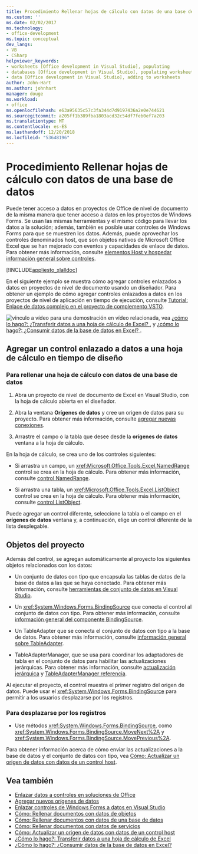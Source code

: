 ```yaml
---
title: Procedimiento Rellenar hojas de cálculo con datos de una base de datos
ms.custom: ''
ms.date: 02/02/2017
ms.technology:
- office-development
ms.topic: conceptual
dev_langs:
- VB
- CSharp
helpviewer_keywords:
- worksheets [Office development in Visual Studio], populating
- databases [Office development in Visual Studio], populating worksheets
- data [Office development in Visual Studio], adding to worksheets
author: John-Hart
ms.author: johnhart
manager: douge
ms.workload:
- office
ms.openlocfilehash: e63a95635c57c3fa344d7d9197436a2e0e744621
ms.sourcegitcommit: a205ff1b389fba1803acd32c54df7feb0ef7a203
ms.translationtype: MT
ms.contentlocale: es-ES
ms.lasthandoff: 12/20/2018
ms.locfileid: "53648196"
---
```

# <a name="how-to-populate-worksheets-with-data-from-a-database"></a>Procedimiento Rellenar hojas de cálculo con datos de una base de datos

Puede tener acceso a datos en proyectos de Office de nivel de documento de la misma manera que tener acceso a datos en los proyectos de Windows Forms. Se usan las mismas herramientas y el mismo código para llevar los datos a la solución; además, también es posible usar controles de Windows Forms para que se muestren los datos. Además, puede aprovechar los controles denominados host, que son objetos nativos de Microsoft Office Excel que se han mejorado con eventos y capacidades de enlace de datos. Para obtener más información, consulte [elementos Host y hospedar información general sobre controles](../vsto/host-items-and-host-controls-overview.md).

[!INCLUDE[appliesto_xlalldoc](../vsto/includes/appliesto-xlalldoc-md.md)]

En el siguiente ejemplo se muestra cómo agregar controles enlazados a datos en proyectos de nivel de documento usando un diseñador. Para obtener un ejemplo de cómo agregar controles enlazados a datos en los proyectos de nivel de aplicación en tiempo de ejecución, consulte [Tutorial: Enlace de datos complejo en el proyecto de complemento VSTO](../vsto/walkthrough-complex-data-binding-in-vsto-add-in-project.md).

![vínculo a vídeo](../vsto/media/playvideo.gif "vínculo al vídeo") para una demostración en vídeo relacionada, vea [¿cómo lo hago?: ¿Transferir datos a una hoja de cálculo de Excel? ](http://go.microsoft.com/fwlink/?LinkID=130277), y [¿cómo lo hago?: ¿Consumir datos de la base de datos en Excel? ](http://go.microsoft.com/fwlink/?LinkID=130287).

## <a name="add-a-data-bound-control-to-a-worksheet-at-design-time"></a>Agregar un control enlazado a datos a una hoja de cálculo en tiempo de diseño

### <a name="to-populate-a-worksheet-with-data-from-a-database"></a>Para rellenar una hoja de cálculo con datos de una base de datos

1.  Abra un proyecto de nivel de documento de Excel en Visual Studio, con la hoja de cálculo abierta en el diseñador.

2.  Abra la ventana **Orígenes de datos** y cree un origen de datos para su proyecto. Para obtener más información, consulte [agregar nuevas conexiones](../data-tools/add-new-connections.md).

3.  Arrastre el campo o la tabla que desee desde la **orígenes de datos** ventana a la hoja de cálculo.

En la hoja de cálculo, se crea uno de los controles siguientes:

-   Si arrastra un campo, un <xref:Microsoft.Office.Tools.Excel.NamedRange> control se crea en la hoja de cálculo. Para obtener más información, consulte [control NamedRange](../vsto/namedrange-control.md).

-   Si arrastra una tabla, un <xref:Microsoft.Office.Tools.Excel.ListObject> control se crea en la hoja de cálculo. Para obtener más información, consulte [control ListObject](../vsto/listobject-control.md).

Puede agregar un control diferente, seleccione la tabla o el campo en el **orígenes de datos** ventana y, a continuación, elige un control diferente de la lista desplegable.

## <a name="objects-in-the-project"></a>Objetos del proyecto

Además del control, se agregan automáticamente al proyecto los siguientes objetos relacionados con los datos:

-   Un conjunto de datos con tipo que encapsula las tablas de datos de la base de datos a las que se haya conectado. Para obtener más información, consulte [herramientas de conjunto de datos en Visual Studio](/visualstudio/data-tools/dataset-tools-in-visual-studio).

-   Un <xref:System.Windows.Forms.BindingSource> que conecta el control al conjunto de datos con tipo. Para obtener más información, consulte [información general del componente BindingSource](/dotnet/framework/winforms/controls/bindingsource-component-overview).

-   Un TableAdapter que se conecta el conjunto de datos con tipo a la base de datos. Para obtener más información, consulte [información general sobre TableAdapter](../data-tools/fill-datasets-by-using-tableadapters.md#tableadapter-overview).

-   TableAdapterManager, que se usa para coordinar los adaptadores de tabla en el conjunto de datos para habilitar las actualizaciones jerárquicas. Para obtener más información, consulte [actualización jerárquica](../data-tools/hierarchical-update.md) y [TableAdapterManager referencia](../data-tools/fill-datasets-by-using-tableadapters.md#tableadaptermanager-reference).

Al ejecutar el proyecto, el control muestra el primer registro del origen de datos. Puede usar el <xref:System.Windows.Forms.BindingSource> para permitir a los usuarios desplazarse por los registros.

### <a name="to-scroll-through-the-records"></a>Para desplazarse por los registros

-   Use métodos <xref:System.Windows.Forms.BindingSource>, como <xref:System.Windows.Forms.BindingSource.MoveNext%2A> y <xref:System.Windows.Forms.BindingSource.MovePrevious%2A>.

Para obtener información acerca de cómo enviar las actualizaciones a la base de datos y el conjunto de datos con tipo, vea [Cómo: Actualizar un origen de datos con datos de un control host](../vsto/how-to-update-a-data-source-with-data-from-a-host-control.md).

## <a name="see-also"></a>Vea también

- [Enlazar datos a controles en soluciones de Office](../vsto/binding-data-to-controls-in-office-solutions.md)
- [Agregar nuevos orígenes de datos](../data-tools/add-new-data-sources.md)
- [Enlazar controles de Windows Forms a datos en Visual Studio](../data-tools/bind-windows-forms-controls-to-data-in-visual-studio.md)
- [Cómo: Rellenar documentos con datos de objetos](../vsto/how-to-populate-documents-with-data-from-objects.md)
- [Cómo: Rellenar documentos con datos de una base de datos](../vsto/how-to-populate-documents-with-data-from-a-database.md)
- [Cómo: Rellenar documentos con datos de servicios](../vsto/how-to-populate-documents-with-data-from-services.md)
- [Cómo: Actualizar un origen de datos con datos de un control host](../vsto/how-to-update-a-data-source-with-data-from-a-host-control.md)
- [¿Cómo lo hago?: Transferir datos a una hoja de cálculo de Excel](http://go.microsoft.com/fwlink/?LinkID=130277)
- [¿Cómo lo hago?: ¿Consumir datos de la base de datos en Excel?](http://go.microsoft.com/fwlink/?LinkID=130287)
